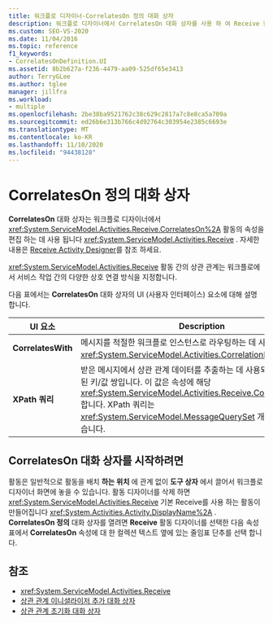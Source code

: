```yaml
---
title: 워크플로 디자이너-CorrelatesOn 정의 대화 상자
description: 워크플로 디자이너에서 CorrelatesOn 대화 상자를 사용 하 여 Receive 활동의 CorrelatesOn 속성을 편집 하는 방법에 대해 알아봅니다.
ms.custom: SEO-VS-2020
ms.date: 11/04/2016
ms.topic: reference
f1_keywords:
- CorrelatesOnDefinition.UI
ms.assetid: 8b2b627a-f236-4479-aa09-525df65e3413
author: TerryGLee
ms.author: tglee
manager: jillfra
ms.workload:
- multiple
ms.openlocfilehash: 2be38ba9521762c38c629c2817a7c8e8ca5a709a
ms.sourcegitcommit: ed26b6e313b766c4d92764c303954e2385c6693e
ms.translationtype: MT
ms.contentlocale: ko-KR
ms.lasthandoff: 11/10/2020
ms.locfileid: "94438128"
---
```

# <a name="correlateson-definition-dialog-box"></a>CorrelatesOn 정의 대화 상자

**CorrelatesOn** 대화 상자는 워크플로 디자이너에서 <xref:System.ServiceModel.Activities.Receive.CorrelatesOn%2A> 활동의 속성을 편집 하는 데 사용 됩니다 <xref:System.ServiceModel.Activities.Receive> . 자세한 내용은 [Receive Activity Designer](../workflow-designer/receive-activity-designer.md)를 참조 하세요.

<xref:System.ServiceModel.Activities.Receive> 활동 간의 상관 관계는 워크플로에서 서비스 작업 간의 다양한 상호 연결 방식을 지정합니다.

다음 표에서는 **CorrelatesOn** 대화 상자의 UI (사용자 인터페이스) 요소에 대해 설명 합니다.

|UI 요소|Description|
|-|-----------------|
|**CorrelatesWith**|메시지를 적절한 워크플로 인스턴스로 라우팅하는 데 사용되는 <xref:System.ServiceModel.Activities.CorrelationHandle>입니다.|
|**XPath 쿼리**|받은 메시지에서 상관 관계 데이터를 추출하는 데 사용되는 쿼리가 포함된 키/값 쌍입니다. 이 값은 속성에 해당 <xref:System.ServiceModel.Activities.Receive.CorrelatesOn%2A> 합니다. XPath 쿼리는 <xref:System.ServiceModel.MessageQuerySet> 개체에 포함되어 있습니다.|

## <a name="to-launch-the-correlateson-dialog-box"></a>CorrelatesOn 대화 상자를 시작하려면

활동은 일반적으로 활동을 배치 **하는 위치** 에 관계 없이 **도구 상자** 에서 끌어서 워크플로 디자이너 화면에 놓을 수 있습니다. 활동 디자이너를 삭제 하면 <xref:System.ServiceModel.Activities.Receive> 기본 Receive를 사용 하는 활동이 만들어집니다 <xref:System.Activities.Activity.DisplayName%2A> . **CorrelatesOn 정의** 대화 상자를 열려면 **Receive** 활동 디자이너를 선택한 다음 속성 표에서 **CorrelatesOn** 속성에 대 한 컬렉션 텍스트 옆에 있는 줄임표 단추를 선택 합니다.

## <a name="see-also"></a>참조

- <xref:System.ServiceModel.Activities.Receive>
- [상관 관계 이니셜라이저 추가 대화 상자](../workflow-designer/add-correlationinitializers-dialog-box.md)
- [상관 관계 초기화 대화 상자](../workflow-designer/initialize-correlation-dialog-box.md)
